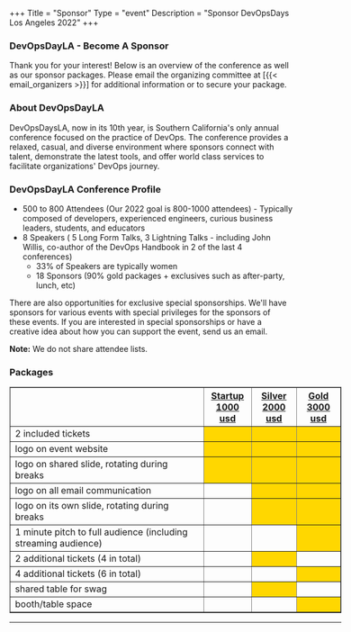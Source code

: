+++
Title = "Sponsor"
Type = "event"
Description = "Sponsor DevOpsDays Los Angeles 2022"
+++
<h3>DevOpsDayLA - Become A Sponsor</h3>

<p>
Thank you for your interest! Below is an overview of the conference as well as our sponsor packages. Please email the organizing committee at [{{< email_organizers >}}] for additional information or to secure your package.

<h3>About DevOpsDayLA</h3>

<p>
DevOpsDaysLA, now in its 10th year, is Southern California's only annual conference focused on the practice of DevOps. The conference provides a relaxed, casual, and diverse environment where sponsors connect with talent, demonstrate the latest tools, and offer world class services to facilitate organizations' DevOps journey. 

<h3>DevOpsDayLA Conference Profile</h3> 

- 500 to 800 Attendees (Our 2022 goal is 800-1000 attendees) - Typically composed of developers, experienced engineers, curious business leaders, students, and educators
- 8 Speakers ( 5 Long Form Talks, 3 Lightning Talks - including John Willis, co-author of the DevOps Handbook in 2 of the last 4 conferences)
  - 33% of Speakers are typically women 
  - 18 Sponsors (90% gold packages + exclusives such as after-party, lunch, etc)

<p>
There are also opportunities for exclusive special sponsorships. We'll have sponsors for various events with special privileges for the sponsors of these events. If you are interested in special sponsorships or have a creative idea about how you can support the event, send us an email.
<p>
<strong>Note:</strong> We do not share attendee lists.

<h3>Packages</h3>

<div style="width:590px">
<table border=1 cellspacing=1>
  <tr>
    <th></th>
    <th><center><b><u>Startup<br />1000 usd</u></center></b></th>
    <th><center><b><u>Silver<br />2000 usd</u></center></b></th>
    <th><center><b><u>Gold<br />3000 usd</u></center></b></th>
  </tr>
<tr><td>2 included tickets</td><td bgcolor="gold">&nbsp;</td><td bgcolor="gold">&nbsp;</td><td bgcolor="gold">&nbsp;</td></tr>
<tr><td>logo on event website</td><td bgcolor="gold">&nbsp;</td><td bgcolor="gold">&nbsp;</td><td bgcolor="gold">&nbsp;</td></tr>
<tr><td>logo on shared slide, rotating during breaks</td><td bgcolor="gold">&nbsp;</td><td bgcolor="gold">&nbsp;</td><td bgcolor="gold">&nbsp;</td></tr>
<tr><td>logo on all email communication</td><td>&nbsp;</td><td bgcolor="gold">&nbsp;</td><td bgcolor="gold">&nbsp;</td></tr>
<tr><td>logo on its own slide, rotating during breaks</td><td>&nbsp;</td><td bgcolor="gold">&nbsp;</td><td bgcolor="gold">&nbsp;</td></tr>
<tr><td>1 minute pitch to full audience (including streaming audience)</td><td>&nbsp;</td><td>&nbsp;</td><td bgcolor="gold">&nbsp;</td></tr></tr>
<tr><td>2 additional tickets (4 in total)</td><td>&nbsp;</td><td bgcolor="gold">&nbsp;</td><td>&nbsp;</td></tr>
<tr><td>4 additional tickets (6 in total)</td><td>&nbsp;</td><td>&nbsp;</td><td bgcolor="gold">&nbsp;</td></tr>
<tr><td>shared table for swag</td><td>&nbsp;</td><td bgcolor="gold">&nbsp;</td><td>&nbsp;</td></tr>
<tr><td>booth/table space</td><td>&nbsp;</td><td>&nbsp;</td><td bgcolor="gold">&nbsp;</td></tr>
</table>
<hr/>
<!--
There are also opportunities for exclusive special sponsorships. We'll have sponsors for various events with special privileges for the sponsors of these events. If you are interested in special sponsorships or have a creative idea about how you can support the event, send us an email.
<br/>
<br/>

<br>
<br>
<table border=1 cellspacing=1>
  <tr>
    <th><i>Sponsor FAQ</i></th>
    <th><center><b>Answers to questions frequently asked by sponsors&nbsp;&nbsp;&nbsp;&nbsp;&nbsp;&nbsp;&nbsp;&nbsp;&nbsp;&nbsp;&nbsp;&nbsp;&nbsp;&nbsp;&nbsp;&nbsp;&nbsp;&nbsp;&nbsp;&nbsp;&nbsp;&nbsp;&nbsp;&nbsp;&nbsp;&nbsp;&nbsp;&nbsp;&nbsp;&nbsp;&nbsp;&nbsp;&nbsp;&nbsp;&nbsp;&nbsp;&nbsp;&nbsp;&nbsp;&nbsp;&nbsp;&nbsp;&nbsp;&nbsp;&nbsp;&nbsp;&nbsp;&nbsp;&nbsp;</center></b></th>
    <th></th>
  </tr>
<tr><td>What dates/times can we set up and tear down?</td><td></td></tr>
<tr><td>How do we ship to the venue?</td><td></td></tr>
<tr><td>How do we ship from the venue?</td><td></td></tr>
<tr><td>Whom should we send?</td><td></td></tr>
<tr><td>What should we expect regarding electricity? (how much, any fees, etc)</td><td></td></tr>
<tr><td>What should we expect regarding WiFi? (how much, any fees, etc)</td><td></td></tr>
<tr><td>How do we order additional A/V equipment?</td><td></td></tr>
<tr><td>Additional important details</td><td></td></tr>
</table>
</div>

-->
<hr/>
